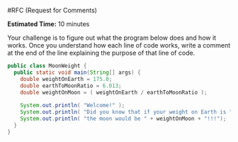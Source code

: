 #RFC (Request for Comments)

**Estimated Time:** 10 minutes

Your challenge is to figure out what the program below does and how it works. Once you understand how each line of code works, write a comment at the end of the line explaining the purpose of that line of code.

```java
public class MoonWeight {
  public static void main(String[] args) {
    double weightOnEarth = 175.0;
    double earthToMoonRatio = 6.013;
    double weightOnMoon = ( weightOnEarth / earthToMoonRatio );
    
    System.out.println( "Welcome!" );
    System.out.println( "Did you know that if your weight on Earth is " + weightOnEarth + ", your weight on" );
    System.out.println( "the moon would be " + weightOnMoon + "!!!");
  }
}
```
